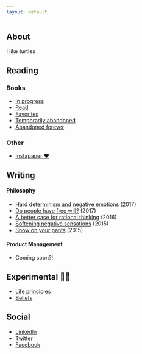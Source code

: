 ```yaml
---
layout: default
---
```


## About

I like turtles

## Reading

### Books

- [In progress](https://www.goodreads.com/review/list/39637504-nick-mauro?shelf=currently-reading)
- [Read](https://www.goodreads.com/review/list/39637504-nick-mauro?shelf=read)
- [Favorites](https://www.goodreads.com/review/list/39637504-nick-mauro?shelf=favorites)
- [Temporarily abandoned](https://www.goodreads.com/review/list/39637504-nick-mauro?shelf=abando-try-again)
- [Abandoned forever](https://www.goodreads.com/review/list/39637504-nick-mauro?shelf=str8-abando)

### Other

- [Instapaper ♥](https://www.instapaper.com/p/nicholas)

## Writing

#### Philosophy

- [Hard determinism and negative emotions](https://medium.com/hardly-determined/hard-determinism-and-negative-emotions-d872d691ca0b) (2017)
- [Do people have free will?](https://medium.com/hardly-determined/do-people-have-free-will-3ad54599d3cf) (2017)
- [A better case for rational thinking](https://betterhumans.coach.me/a-better-case-for-rational-thinking-dd70170ce912) (2016)
- [Softening negative sensations](https://betterhumans.coach.me/softening-the-sensations-of-sorrow-67f8ecdf2dce) (2015)
- [Snow on your pants](https://betterhumans.coach.me/snow-on-your-pants-6a80613118a7) (2015)

#### Product Management

- Coming soon?!

## Experimental 👨‍🔬

- [Life principles](https://airtable.com/shrmOXGFxHh0tnnGH)
- [Beliefs](https://paper.dropbox.com/doc/Beliefs--AUpqBKMIshHTooL5_YFGuDwwAQ-c1TVJjhEq0O6aZ9x4LIf8)

## Social

* [LinkedIn](https://www.linkedin.com/in/nmauro1)
* [Twitter](https://twitter.com/nickmauro_)
* [Facebook](https://www.facebook.com/nick.mauro.714)
